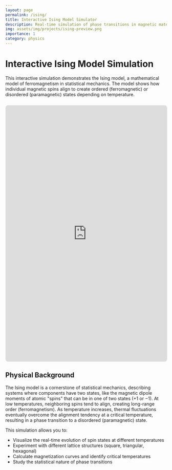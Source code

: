 ```yaml
---
layout: page
permalink: /ising/
title: Interactive Ising Model Simulator
description: Real-time simulation of phase transitions in magnetic materials
img: assets/img/projects/ising-preview.png
importance: 1
category: physics
---
```


# Interactive Ising Model Simulation

This interactive simulation demonstrates the Ising model, a mathematical model of ferromagnetism in statistical mechanics. The model shows how individual magnetic spins align to create ordered (ferromagnetic) or disordered (paramagnetic) states depending on temperature.

<div class="ising-embed">
  <iframe src="https://dvdjsp.github.io/Graphs-Ising/" title="Ising Model Simulation" frameborder="0"></iframe>
</div>

## Physical Background

The Ising model is a cornerstone of statistical mechanics, describing systems where components have two states, like the magnetic dipole moments of atomic "spins" that can be in one of two states (+1 or −1). At low temperatures, neighboring spins tend to align, creating long-range order (ferromagnetism). As temperature increases, thermal fluctuations eventually overcome the alignment tendency at a critical temperature, resulting in a phase transition to a disordered (paramagnetic) state.

This simulation allows you to:

- Visualize the real-time evolution of spin states at different temperatures
- Experiment with different lattice structures (square, triangular, hexagonal)
- Calculate magnetization curves and identify critical temperatures
- Study the statistical nature of phase transitions

<style>
.ising-embed {
  position: relative;
  width: 100%;
  height: 800px;
  margin: 25px 0;
  border: 1px solid #eaeaea;
  border-radius: 8px;
  overflow: hidden;
}

.ising-embed iframe {
  position: absolute;
  top: 0;
  left: 0;
  width: 100%;
  height: 100%;
}
</style>
